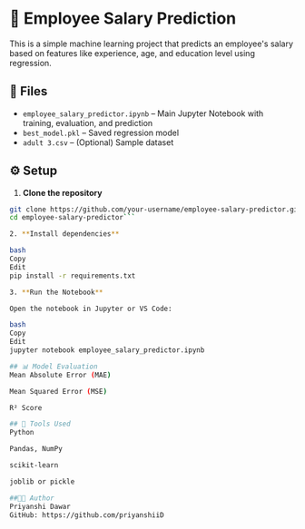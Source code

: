 # 🧠 Employee Salary Prediction

This is a simple machine learning project that predicts an employee's salary based on features like experience, age, and education level using regression.

## 📁 Files

- `employee_salary_predictor.ipynb` – Main Jupyter Notebook with training, evaluation, and prediction
- `best_model.pkl` – Saved regression model
- `adult 3.csv` – (Optional) Sample dataset

## ⚙️ Setup

1. **Clone the repository**

```bash
git clone https://github.com/your-username/employee-salary-predictor.git
cd employee-salary-predictor```

2. **Install dependencies**

bash
Copy
Edit
pip install -r requirements.txt

3. **Run the Notebook**

Open the notebook in Jupyter or VS Code:

bash
Copy
Edit
jupyter notebook employee_salary_predictor.ipynb

## 📊 Model Evaluation
Mean Absolute Error (MAE)

Mean Squared Error (MSE)

R² Score

## 🧩 Tools Used
Python

Pandas, NumPy

scikit-learn

joblib or pickle

##👩‍💻 Author
Priyanshi Dawar
GitHub: https://github.com/priyanshiiD

